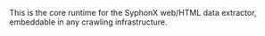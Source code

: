 This is the core runtime for the SyphonX web/HTML data extractor, embeddable in any crawling infrastructure.
